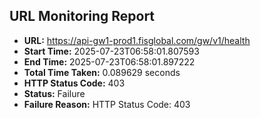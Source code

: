 ## URL Monitoring Report

- **URL:** https://api-gw1-prod1.fisglobal.com/gw/v1/health
- **Start Time:** 2025-07-23T06:58:01.807593
- **End Time:** 2025-07-23T06:58:01.897222
- **Total Time Taken:** 0.089629 seconds
- **HTTP Status Code:** 403
- **Status:** Failure
- **Failure Reason:** HTTP Status Code: 403
